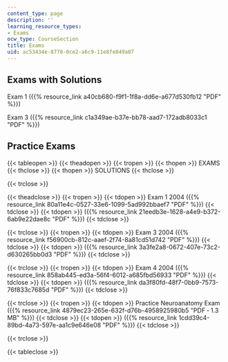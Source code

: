```yaml
---
content_type: page
description: ''
learning_resource_types:
- Exams
ocw_type: CourseSection
title: Exams
uid: ac53434e-8778-0ce2-a6c9-11e8fe849a07
---
```


Exams with Solutions
--------------------

Exam 1 ({{% resource_link a40cb680-f9f1-1f8a-dd6e-a677d530fb12 "PDF" %}})

Exam 3 ({{% resource_link c1a349ae-b37e-bb78-aad7-172adb8033c1 "PDF" %}})

Practice Exams
--------------

{{< tableopen >}}
{{< theadopen >}}
{{< tropen >}}
{{< thopen >}}
EXAMS
{{< thclose >}}
{{< thopen >}}
SOLUTIONS
{{< thclose >}}

{{< trclose >}}

{{< theadclose >}}
{{< tropen >}}
{{< tdopen >}}
Exam 1 2004 ({{% resource_link 80a11e4c-0527-33e6-1099-5ad992bbaef7 "PDF" %}})
{{< tdclose >}}
{{< tdopen >}}
({{% resource_link 21eedb3e-1628-a4e9-b372-6ab9e22dae8c "PDF" %}})
{{< tdclose >}}

{{< trclose >}}
{{< tropen >}}
{{< tdopen >}}
Exam 3 2004 ({{% resource_link f56900cb-812c-aaef-2f74-8a81cd51d742 "PDF" %}})
{{< tdclose >}}
{{< tdopen >}}
({{% resource_link 3a3fe2a8-0672-407e-73c2-d630265bb0d3 "PDF" %}})
{{< tdclose >}}

{{< trclose >}}
{{< tropen >}}
{{< tdopen >}}
Exam 4 2004 ({{% resource_link 858ab445-ed3a-56f4-6012-a685fbd56933 "PDF" %}})
{{< tdclose >}}
{{< tdopen >}}
({{% resource_link da3f80fd-48f7-0bb9-7573-76f833c7685d "PDF" %}})
{{< tdclose >}}

{{< trclose >}}
{{< tropen >}}
{{< tdopen >}}
Practice Neuroanatomy Exam ({{% resource_link 4879ec23-265e-632f-d76b-4958925980b5 "PDF ‑ 1.3 MB" %}})
{{< tdclose >}}
{{< tdopen >}}
({{% resource_link 1cdd39c4-89bd-4a73-597e-aa1c9e646e08 "PDF" %}})
{{< tdclose >}}

{{< trclose >}}

{{< tableclose >}}